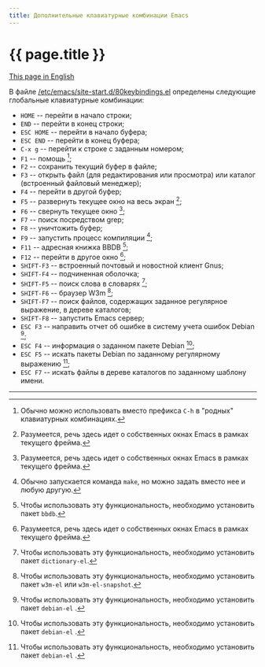 ```yaml
---
title: Дополнительные клавиатурные комбинации Emacs
---
```


# {{ page.title }}

[This page in English](emacs-keybindings.md)

В файле
[/etc/emacs/site-start.d/80keybindings.el](files/80keybindings.el)
определены следующие глобальные клавиатурные комбинации:

- `HOME` -- перейти в начало строки;
- `END` -- перейти в конец строки;
- `ESC HOME` -- перейти в начало буфера;
- `ESC END` -- перейти в конец буфера;
- `C-x g` -- перейти к строке с заданным номером;
- `F1` -- помощь [^1];
- `F2` -- сохранить текущий буфер в файле;
- `F3` -- открыть файл (для редактирования или просмотра) или каталог
  (встроенный файловый менеджер);
- `F4` -- перейти в другой буфер;
- `F5` -- развернуть текущее окно на весь экран [^2];
- `F6` -- свернуть текущее окно [^2];
- `F7` -- поиск посредством grep;
- `F8` -- уничтожить буфер;
- `F9` -- запустить процесс компиляции [^3];
- `F11` -- адресная книжка BBDB [^4];
- `F12` -- перейти в другое окно [^2];
- `SHIFT-F3` -- встроенный почтовый и новостной клиент Gnus;
- `SHIFT-F4` -- подчиненная оболочка;
- `SHIFT-F5` -- поиск слова в словарях [^5];
- `SHIFT-F6` -- браузер W3m [^6];
- `SHIFT-F7` -- поиск файлов, содержащих заданное регулярное выражение,
  в дереве каталогов;
- `SHIFT-F8` -- запустить Emacs сервер;
- `ESC F3` -- направить отчет об ошибке в систему учета ошибок Debian [^7];
- `ESC F4` -- информация о заданном пакете Debian [^7];
- `ESC F5` -- искать пакеты Debian по заданному регулярному выражению [^7];
- `ESC F7` -- искать файлы в дереве каталогов по заданному шаблону
  имени.

----

[^1]: Обычно можно использовать вместо префикса `C-h` в "родных" клавиатурных комбинациях.

[^2]: Разумеется, речь здесь идет о собственных окнах Emacs в рамках текущего фрейма.

[^3]: Обычно запускается команда `make`, но можно задать вместо нее и любую другую.

[^4]: Чтобы использовать эту функциональность, необходимо установить пакет `bbdb`.

[^5]: Чтобы использовать эту функциональность, необходимо установить пакет `dictionary-el`.

[^6]: Чтобы использовать эту функциональность, необходимо установить пакет `w3m-el` или `w3m-el-snapshot`.

[^7]: Чтобы использовать эту функциональность, необходимо установить пакет `debian-el` .
